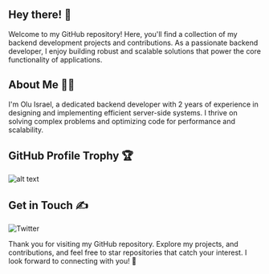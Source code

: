 ## Hey there! 👋
Welcome to my GitHub repository! Here, you'll find a collection of my backend development projects and contributions. As a passionate backend developer, I enjoy building robust and scalable solutions that power the core functionality of applications.

## About Me 👨‍💻
I'm Olu Israel, a dedicated backend developer with 2 years of experience in designing and implementing efficient server-side systems. I thrive on solving complex problems and optimizing code for performance and scalability.

## GitHub Profile Trophy 🏆

![alt text][logo]

[logo]: https://github-profile-trophy.vercel.app/?username=Olu-Israel&theme=dark_lover

## Get in Touch ✍
![Twitter](https://twitter.com/tokiisrael/badge/Twitter-%231DA1F2.svg?style=for-the-badge&logo=Twitter&logoColor=white)







Thank you for visiting my GitHub repository. Explore my projects, and contributions, and feel free to star repositories that catch your interest. I look forward to connecting with you! 💪


